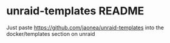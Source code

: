 # unraid-templates README

Just paste https://github.com/jaonea/unraid-templates into the docker/templates section on unraid

